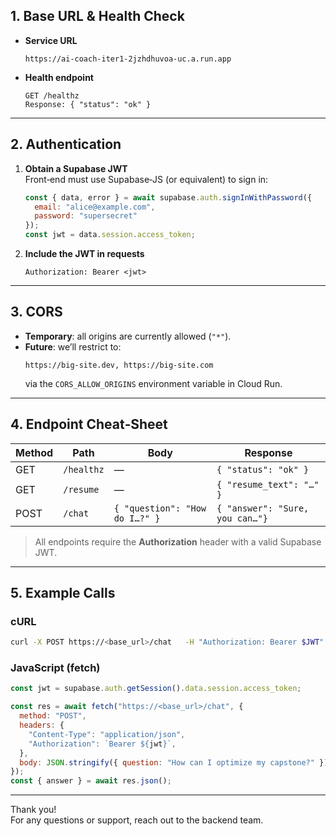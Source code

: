 

## 1. Base URL & Health Check

- **Service URL**  
  ```
  https://ai-coach-iter1-2jzhdhuvoa-uc.a.run.app
  ```
- **Health endpoint**  
  ```http
  GET /healthz
  Response: { "status": "ok" }
  ```

---

## 2. Authentication

1. **Obtain a Supabase JWT**  
   Front‑end must use Supabase‑JS (or equivalent) to sign in:
   ```js
   const { data, error } = await supabase.auth.signInWithPassword({
     email: "alice@example.com",
     password: "supersecret"
   });
   const jwt = data.session.access_token;
   ```
2. **Include the JWT in requests**  
   ```
   Authorization: Bearer <jwt>
   ```

---

## 3. CORS

- **Temporary**: all origins are currently allowed (`"*"`).  
- **Future**: we’ll restrict to:
  ```
  https://big‑site.dev, https://big‑site.com
  ```
  via the `CORS_ALLOW_ORIGINS` environment variable in Cloud Run.

---

## 4. Endpoint Cheat‑Sheet

| Method | Path       | Body                                      | Response                        |
|--------|------------|-------------------------------------------|---------------------------------|
| GET    | `/healthz` | —                                         | `{ "status": "ok" }`            |
| GET    | `/resume`  | —                                         | `{ "resume_text": "…" }`        |
| POST   | `/chat`    | `{ "question": "How do I…?" }`            | `{ "answer": "Sure, you can…"}` |

> All endpoints require the **Authorization** header with a valid Supabase JWT.

---

## 5. Example Calls

### cURL

```bash
curl -X POST https://<base_url>/chat   -H "Authorization: Bearer $JWT"   -H "Content-Type: application/json"   -d '{"question":"How can I optimize my capstone?"}'
```

### JavaScript (fetch)

```js
const jwt = supabase.auth.getSession().data.session.access_token;

const res = await fetch("https://<base_url>/chat", {
  method: "POST",
  headers: {
    "Content-Type": "application/json",
    "Authorization": `Bearer ${jwt}`,
  },
  body: JSON.stringify({ question: "How can I optimize my capstone?" })
});
const { answer } = await res.json();
```

---



Thank you!  
For any questions or support, reach out to the backend team.
